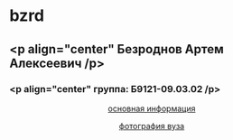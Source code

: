 # bzrd
## <p align="center"  Безроднов Артем Алексеевич /p>
### <p align="center"  группа: Б9121-09.03.02  /p>
<p align="center"> <a href="inf.html"> основная информация 
<p align="center"> <a href="img.html"> фотография вуза  

